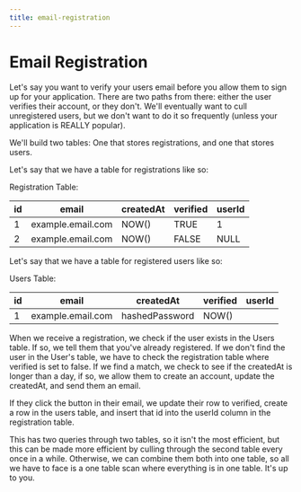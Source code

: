 ```yaml
---
title: email-registration
---
```


# Email Registration

Let's say you want to verify your users email before you allow them to
sign up for your application. There are two paths from there: either the
user verifies their account, or they don't. We'll eventually want to
cull unregistered users, but we don't want to do it so frequently
(unless your application is REALLY popular).

We'll build two tables: One that stores registrations, and one that
stores users.

Let's say that we have a table for registrations like so:

Registration Table:

| id  | email             | createdAt | verified | userId |
| --- | ----------------- | --------- | -------- | ------ |
| 1   | example.email.com | NOW()     | TRUE     | 1      |
| 2   | example.email.com | NOW()     | FALSE    | NULL   |

Let's say that we have a table for registered users like so:

Users Table:

| id  | email             | createdAt      | verified | userId |
| --- | ----------------- | -------------- | -------- | ------ |
| 1   | example.email.com | hashedPassword | NOW()    |        |

When we receive a registration, we check if the user exists in the Users
table. If so, we tell them that you've already registered. If we don't
find the user in the User's table, we have to check the registration
table where verified is set to false. If we find a match, we check to
see if the createdAt is longer than a day, if so, we allow them to
create an account, update the createdAt, and send them an email.

If they click the button in their email, we update their row to
verified, create a row in the users table, and insert that id into the
userId column in the registration table.

This has two queries through two tables, so it isn't the most
efficient, but this can be made more efficient by culling through the
second table every once in a while. Otherwise, we can combine them both
into one table, so all we have to face is a one table scan where
everything is in one table. It's up to you.
